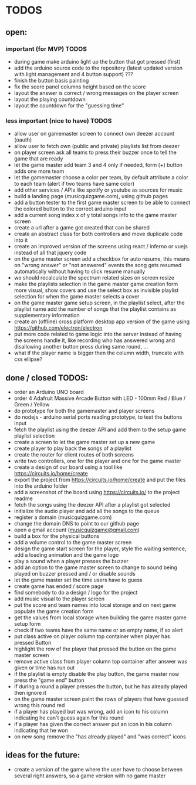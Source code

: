 # TODOS

## open:

### important (for MVP) TODOS

* during game make arduino light up the button that got pressed (first)
* add the arduino source code to the repository (latest updated version with light management and 4 button support) ???
* finish the button basis painting
* fix the score panel columns height based on the score
* layout the answer is correct / wrong messages on the player screen
* layout the playing countdown
* layout the countdown for the "guessing time"

### less important (nice to have) TODOS

* allow user on gamemaster screen to connect own deezer account (oauth)
* allow user to fetch own (public and private) playlists list from deezer
* on player screen ask all teams to press their buzzer once to tell the game that are ready
* let the game master add team 3 and 4 only if needed, form (+) button adds one more team
* let the gamemaster choose a color per team, by default attribute a color to each team (alert if two teams have same color)
* add other services / APIs like spotify or youtube as sources for music
* build a landing page (musicquizgame.com), using github pages
* add a button tester to the first game master screen to be able to connect the colored button to the correct arduino input
* add a current song index x of y total songs info to the game master screen
* create a url after a game got created that can be shared
* create an abstract class for both controllers and move duplicate code into it
* create an improved version of the screens using react / inferno or vuejs instead of all that jquery code
* on the game master screen add a checkbox for auto resume, this means on "wrong answer" or "not answered" events the song gets resumed automatically without having to click resume manually
* we should recalculate the spectrum related sizes on screen resize
* make the playlists selection in the game master game creation form more visual, show covers and use the select box as invisible playlist selection for when the game master selects a cover
* on the game master game setup screen, in the playlist select, after the playlist name add the number of songs that the playlist contains as supplementary information
* create an (offline) cross platform desktop app version of the game using https://github.com/electron/electron 
* put more code related to game logic into the server instead of having the screens handle it, like recording who has answered wrong and disallowing another button press during same round, ...
* what if the player name is bigger then the column width, truncate with css ellipse?

## done / closed TODOS:

* order an Arduino UNO board
* order 4 Adafruit Massive Arcade Button with LED - 100mm Red / Blue / Green / Yellow
* do prototype for both the gamemaster and player screens
* do nodejs - arduino serial ports reading prototype, to test the buttons input
* fetch the playlist using the deezer API and add them to the setup game playlist selection
* create a screen to let the game master set up a new game
* create player to play back the songs of a playlist
* create the router for client routes of both screens
* write two controllers, one for the player and one for the game master
* create a design of our board using a tool like https://circuits.io/home/create
* export the project from https://circuits.io/home/create and put the files into the arduino folder
* add a screenshot of the board using https://circuits.io/ to the project readme
* fetch the songs using the deezer API after a playlist got selected
* initialize the audio player and add all the songs to the queue
* register a domain (musicquizgame.com)
* change the domain DNS to point to our github page
* open a gmail account (musicquizgame@gmail.com)
* build a box for the physical buttons
* add a volume control to the game master screen
* design the game start screen for the player, style the waiting sentence, add a loading animation and the game logo
* play a sound when a player presses the buzzer
* add an option to the game master screen to change to sound being played on buzzer pressed and / or disable sounds
* let the game master set the time users have to guess
* create game has ended / score page
* find somebody to do a design / logo for the project
* add music visual to the player screen
* put the score and team names into local storage and on next game populate the game creation form
* get the values from local storage when building the game master game setup form
* check if two teams have the same name or an empty name, if so alert
* put class active on player column top container when player has pressed Button
* highlight the row of the player that pressed the button on the game master screen
* remove active class from player column top container after answer was given or time has run out
* if the playlist is empty disable the play button, the game master now press the "game end" button
* if during a round a player presses the button, but he has already played then ignore it
* on the game master screen paint the rows of players that have guessed wrong this round red
* if a player has played but was wrong, add an icon to his column indicating he can't guess again for this round
* if a player has given the correct answer put an icon in his column indicating that he won
* on new song remove the "has already played" and "was correct" icons

## ideas for the future:

* create a version of the game where the user have to choose between several right answers, so a game version with no game master
